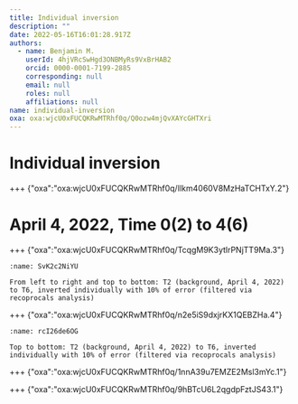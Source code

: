 ```yaml
---
title: Individual inversion
description: ""
date: 2022-05-16T16:01:28.917Z
authors:
  - name: Benjamin M.
    userId: 4hjVRcSwHgd3ONBMyRs9VxBrHAB2
    orcid: 0000-0001-7199-2885
    corresponding: null
    email: null
    roles: null
    affiliations: null
name: individual-inversion
oxa: oxa:wjcU0xFUCQKRwMTRhf0q/Q0ozw4mjQvXAYcGHTXri
---
```


# Individual inversion

+++ {"oxa":"oxa:wjcU0xFUCQKRwMTRhf0q/Ilkm4060V8MzHaTCHTxY.2"}

# April 4, 2022, Time 0(2) to 4(6)

+++ {"oxa":"oxa:wjcU0xFUCQKRwMTRhf0q/TcqgM9K3ytlrPNjTT9Ma.3"}

```{figure} images/wjcU0xFUCQKRwMTRhf0q-TcqgM9K3ytlrPNjTT9Ma-v3.png
:name: SvK2c2NiYU

From left to right and top to bottom: T2 (background, April 4, 2022) to T6, inverted individually with 10% of error (filtered via recoprocals analysis)
```

+++ {"oxa":"oxa:wjcU0xFUCQKRwMTRhf0q/n2e5iS9dxjrKX1QEBZHa.4"}

```{figure} images/wjcU0xFUCQKRwMTRhf0q-n2e5iS9dxjrKX1QEBZHa-v4.png
:name: rcI26de6OG

Top to bottom: T2 (background, April 4, 2022) to T6, inverted individually with 10% of error (filtered via recoprocals analysis)
```

+++ {"oxa":"oxa:wjcU0xFUCQKRwMTRhf0q/1nnA39u7EMZE2Msl3mYc.1"}



+++ {"oxa":"oxa:wjcU0xFUCQKRwMTRhf0q/9hBTcU6L2qgdpFztJS43.1"}



